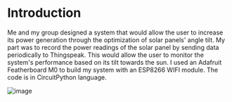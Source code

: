 # Introduction
Me and my group designed a system that would allow the user to increase its power generation through the optimization of solar panels' angle tilt. My part was to record the power readings of the solar panel by sending data periodically to Thingspeak. This would allow the user to monitor the system's performance based on its tilt towards the sun. I used an Adafruit Featherboard M0 to build my system with an ESP8266 WIFI module. The code is in CircuitPython language.

![image](https://user-images.githubusercontent.com/86257728/161819529-3a1877e2-7478-41a1-aad2-3bb386abbec8.png)

